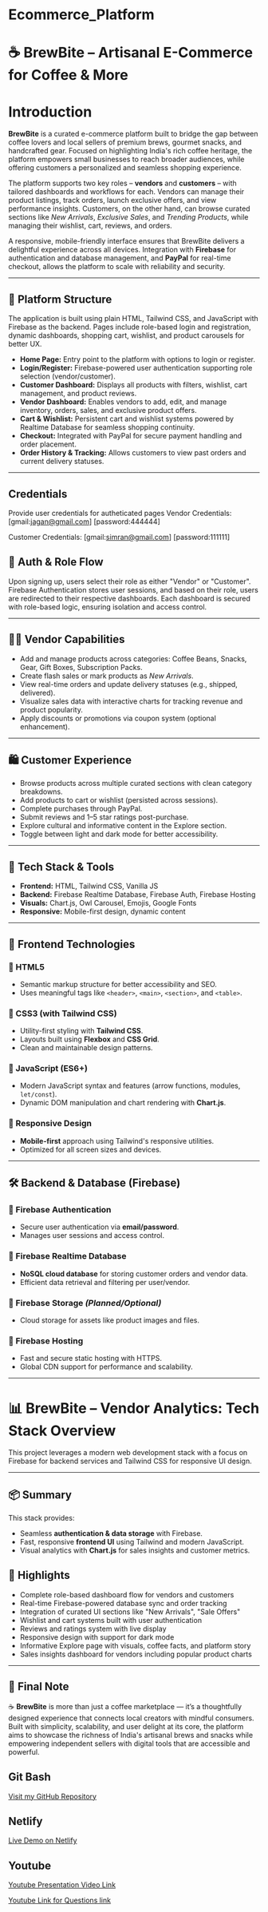 # Ecommerce_Platform
# ☕ BrewBite – Artisanal E-Commerce for Coffee & More
# Introduction
**BrewBite** is a curated e-commerce platform built to bridge the gap between coffee lovers and local sellers of premium brews, gourmet snacks, and handcrafted gear. Focused on highlighting India's rich coffee heritage, the platform empowers small businesses to reach broader audiences, while offering customers a personalized and seamless shopping experience.


The platform supports two key roles – **vendors** and **customers** – with tailored dashboards and workflows for each. Vendors can manage their product listings, track orders, launch exclusive offers, and view performance insights. Customers, on the other hand, can browse curated sections like *New Arrivals*, *Exclusive Sales*, and *Trending Products*, while managing their wishlist, cart, reviews, and orders.

A responsive, mobile-friendly interface ensures that BrewBite delivers a delightful experience across all devices. Integration with **Firebase** for authentication and database management, and **PayPal** for real-time checkout, allows the platform to scale with reliability and security.

---

## 🧩 Platform Structure

The application is built using plain HTML, Tailwind CSS, and JavaScript with Firebase as the backend. Pages include role-based login and registration, dynamic dashboards, shopping cart, wishlist, and product carousels for better UX.

- **Home Page:** Entry point to the platform with options to login or register.
- **Login/Register:** Firebase-powered user authentication supporting role selection (vendor/customer).
- **Customer Dashboard:** Displays all products with filters, wishlist, cart management, and product reviews.
- **Vendor Dashboard:** Enables vendors to add, edit, and manage inventory, orders, sales, and exclusive product offers.
- **Cart & Wishlist:** Persistent cart and wishlist systems powered by Realtime Database for seamless shopping continuity.
- **Checkout:** Integrated with PayPal for secure payment handling and order placement.
- **Order History & Tracking:** Allows customers to view past orders and current delivery statuses.

---

## Credentials
Provide user credentials for autheticated pages
Vendor Credentials:
[gmail:jagan@gmail.com]
[password:444444]

Customer Credentials:
[gmail:simran@gmail.com]
[password:111111]

## 🔐 Auth & Role Flow
Upon signing up, users select their role as either "Vendor" or "Customer". Firebase Authentication stores user sessions, and based on their role, users are redirected to their respective dashboards. Each dashboard is secured with role-based logic, ensuring isolation and access control.

---

## 🧑‍💼 Vendor Capabilities

- Add and manage products across categories: Coffee Beans, Snacks, Gear, Gift Boxes, Subscription Packs.
- Create flash sales or mark products as *New Arrivals*.
- View real-time orders and update delivery statuses (e.g., shipped, delivered).
- Visualize sales data with interactive charts for tracking revenue and product popularity.
- Apply discounts or promotions via coupon system (optional enhancement).

---

## 🛍️ Customer Experience

- Browse products across multiple curated sections with clean category breakdowns.
- Add products to cart or wishlist (persisted across sessions).
- Complete purchases through PayPal.
- Submit reviews and 1–5 star ratings post-purchase.
- Explore cultural and informative content in the Explore section.
- Toggle between light and dark mode for better accessibility.

---

## 🧠 Tech Stack & Tools

- **Frontend:** HTML, Tailwind CSS, Vanilla JS
- **Backend:** Firebase Realtime Database, Firebase Auth, Firebase Hosting
- **Visuals:** Chart.js, Owl Carousel, Emojis, Google Fonts
- **Responsive:** Mobile-first design, dynamic content

---

## 🧩 Frontend Technologies

### 🔹 HTML5
- Semantic markup structure for better accessibility and SEO.
- Uses meaningful tags like `<header>`, `<main>`, `<section>`, and `<table>`.

### 🔹 CSS3 (with Tailwind CSS)
- Utility-first styling with **Tailwind CSS**.
- Layouts built using **Flexbox** and **CSS Grid**.
- Clean and maintainable design patterns.

### 🔹 JavaScript (ES6+)
- Modern JavaScript syntax and features (arrow functions, modules, `let/const`).
- Dynamic DOM manipulation and chart rendering with **Chart.js**.

### 🔹 Responsive Design
- **Mobile-first** approach using Tailwind's responsive utilities.
- Optimized for all screen sizes and devices.

---

## 🛠️ Backend & Database (Firebase)

### 🔸 Firebase Authentication
- Secure user authentication via **email/password**.
- Manages user sessions and access control.

### 🔸 Firebase Realtime Database
- **NoSQL cloud database** for storing customer orders and vendor data.
- Efficient data retrieval and filtering per user/vendor.

### 🔸 Firebase Storage *(Planned/Optional)*
- Cloud storage for assets like product images and files.

### 🔸 Firebase Hosting
- Fast and secure static hosting with HTTPS.
- Global CDN support for performance and scalability.

---
# 📊 BrewBite – Vendor Analytics: Tech Stack Overview

This project leverages a modern web development stack with a focus on Firebase for backend services and Tailwind CSS for responsive UI design.

---

## 📦 Summary

This stack provides:
- Seamless **authentication & data storage** with Firebase.
- Fast, responsive **frontend UI** using Tailwind and modern JavaScript.
- Visual analytics with **Chart.js** for sales insights and customer metrics.



## 🎯 Highlights

- Complete role-based dashboard flow for vendors and customers
- Real-time Firebase-powered database sync and order tracking
- Integration of curated UI sections like "New Arrivals", "Sale Offers"
- Wishlist and cart systems built with user authentication
- Reviews and ratings system with live display
- Responsive design with support for dark mode
- Informative Explore page with visuals, coffee facts, and platform story
- Sales insights dashboard for vendors including popular product charts

---

## 🧾 Final Note

 ☕ **BrewBite** is more than just a coffee marketplace — it’s a thoughtfully designed experience that connects local creators with mindful consumers. Built with simplicity, scalability, and user delight at its core, the platform aims to showcase the richness of India's artisanal brews and snacks while empowering independent sellers with digital tools that are accessible and powerful.

## Git Bash

[Visit my GitHub Repository](https://github.com/Sowmya-Angajala/Ecommerce_Platform/tree/main/Brewbite)


## Netlify 

[Live Demo on Netlify](https://storied-gumption-dc9d67.netlify.app/)

## Youtube

[Youtube Presentation Video Link](https://youtu.be/lvhtxmQ1GxQ)

[Youtube Link for Questions link](https://youtu.be/Kht34F9SHaM)


